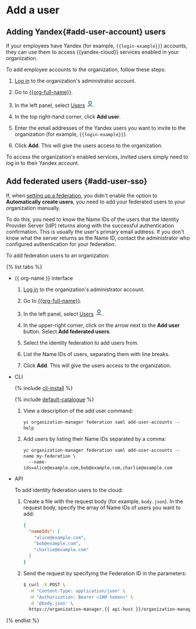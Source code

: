 # Add a user


## Adding Yandex{#add-user-account} users

If your employees have Yandex (for example, `{{login-example}}`) accounts, they can use them to access {{yandex-cloud}} services enabled in your organization.

To add employee accounts to the organization, follow these steps:

1. [Log in]({{link-passport}}) to the organization's administrator account.

1. Go to [{{org-full-name}}]({{link-org-main}}).

1. In the left panel, select [Users]({{link-org-users}}) ![icon-users](../_assets/organization/icon-users.png).

1. In the top right-hand corner, click **Add user**.

1. Enter the email addresses of the Yandex users you want to invite to the organization (for example, `{{login-example}}`).

1. Click **Add**. This will give the users access to the organization.

To access the organization's enabled services, invited users simply need to log in to their Yandex account.


## Add federated users {#add-user-sso}

If, when [setting up a federation](add-federation.md#federation-usage), you didn't enable the option to **Automatically create users**, you need to add your federated users to your organization manually.

To do this, you need to know the Name IDs of the users that the Identity Provider Server (IdP) returns along with the successful authentication confirmation. This is usually the user's primary email address. If you don't know what the server returns as the Name ID, contact the administrator who configured authentication for your federation.

To add federation users to an organization:

{% list tabs %}

- {{ org-name }} interface

   1. [Log in]({{link-passport}}) to the organization's administrator account.

   1. Go to [{{org-full-name}}]({{link-org-main}}).

   1. In the left panel, select [Users]({{link-org-users}}) ![icon-users](../_assets/organization/icon-users.png).

   1. In the upper-right corner, click on the arrow next to the **Add user** button. Select **Add federated users**.

   1. Select the identity federation to add users from.

   1. List the Name IDs of users, separating them with line breaks.

   1. Click **Add**. This will give the users access to the organization.

- CLI

   {% include [cli-install](../_includes/cli-install.md) %}

   {% include [default-catalogue](../_includes/default-catalogue.md) %}

   1. View a description of the add user command:

      ```
      yc organization-manager federation saml add-user-accounts --help
      ```

   1. Add users by listing their Name IDs separated by a comma:

      ```
      yc organization-manager federation saml add-user-accounts --name my-federation \
        --name-ids=alice@example.com,bob@example.com,charlie@example.com
      ```

- API

   To add identity federation users to the cloud:

   1. Create a file with the request body (for example, `body.json`). In the request body, specify the array of Name IDs of users you want to add:

      ```json
      {
        "nameIds": [
          "alice@example.com",
          "bob@example.com",
          "charlie@example.com"
        ]
      }
      ```
   1. Send the request by specifying the Federation ID in the parameters:

      ```bash
      $ curl -X POST \
        -H "Content-Type: application/json" \
        -H "Authorization: Bearer <IAM token>" \
        -d '@body.json' \
        https://organization-manager.{{ api-host }}/organization-manager/v1/saml/federations/<federation ID>:addUserAccounts
      ```

{% endlist %}
